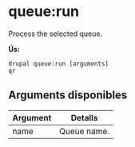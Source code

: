 # queue:run
Process the selected queue.

**Ús:**
```
drupal queue:run [arguments]
qr
```

## Arguments disponibles
Argument | Detalls
---------|-------------
name | Queue name.
